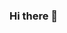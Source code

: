 ### Hi there 👋

<!--
**sanjaymadhal/sanjaymadhal** is a ✨ _special_ ✨ repository because its `README.md` (this file) appears on your GitHub profile.

<h1 align="center">Hi 👋, I'm Sanjay M D</h1>
<h3 align="center">A Passionate Frontend Programmer from India</h3>

<p align="left"> <a href="https://github.com/ryo-ma/github-profile-trophy"><img src="https://github-profile-trophy.vercel.app/?username=sanjaymadhal" alt="sanjaymadhal" /></a> </p>

- 🌱 I’m currently learning **Java, Bootstrap.**

- 👨‍💻 All of my projects are available at [Coming Soon](Coming Soon)

- 💬 Ask me about **C, C++, Python.**

- 📫 How to reach me **sanjaymaadala@gmail.com**

<h3 align="left">Connect with me:</h3>
<p align="left">
<a href="https://fb.com/sanjay m d" target="blank"><img align="center" src="https://raw.githubusercontent.com/rahuldkjain/github-profile-readme-generator/master/src/images/icons/Social/facebook.svg" alt="sanjay m d" height="30" width="40" /></a>
<a href="https://instagram.com/sanjay_madhal" target="blank"><img align="center" src="https://raw.githubusercontent.com/rahuldkjain/github-profile-readme-generator/master/src/images/icons/Social/instagram.svg" alt="sanjay_madhal" height="30" width="40" /></a>
</p>

<h3 align="left">Languages and Tools:</h3>
<p align="left"> <a href="https://www.cprogramming.com/" target="_blank" rel="noreferrer"> <img src="https://raw.githubusercontent.com/devicons/devicon/master/icons/c/c-original.svg" alt="c" width="40" height="40"/> </a> <a href="https://www.w3schools.com/cpp/" target="_blank" rel="noreferrer"> <img src="https://raw.githubusercontent.com/devicons/devicon/master/icons/cplusplus/cplusplus-original.svg" alt="cplusplus" width="40" height="40"/> </a> <a href="https://www.w3schools.com/css/" target="_blank" rel="noreferrer"> <img src="https://raw.githubusercontent.com/devicons/devicon/master/icons/css3/css3-original-wordmark.svg" alt="css3" width="40" height="40"/> </a> <a href="https://www.djangoproject.com/" target="_blank" rel="noreferrer"> <img src="https://cdn.worldvectorlogo.com/logos/django.svg" alt="django" width="40" height="40"/> </a> <a href="https://www.w3.org/html/" target="_blank" rel="noreferrer"> <img src="https://raw.githubusercontent.com/devicons/devicon/master/icons/html5/html5-original-wordmark.svg" alt="html5" width="40" height="40"/> </a> <a href="https://developer.mozilla.org/en-US/docs/Web/JavaScript" target="_blank" rel="noreferrer"> <img src="https://raw.githubusercontent.com/devicons/devicon/master/icons/javascript/javascript-original.svg" alt="javascript" width="40" height="40"/> </a> <a href="https://www.python.org" target="_blank" rel="noreferrer"> <img src="https://raw.githubusercontent.com/devicons/devicon/master/icons/python/python-original.svg" alt="python" width="40" height="40"/> </a> </p>

<p><img align="left" src="https://github-readme-stats.vercel.app/api/top-langs?username=sanjaymadhal&show_icons=true&theme=dracula&locale=en&layout=compact" alt="sanjaymadhal" /></p>

<p>&nbsp;<img align="center" src="https://github-readme-stats.vercel.app/api?username=sanjaymadhal&show_icons=true&theme=dracula&locale=en" alt="sanjaymadhal" /></p>











